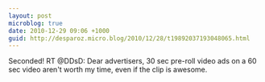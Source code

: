 ```yaml
---
layout: post
microblog: true
date: 2010-12-29 09:06 +1000
guid: http://desparoz.micro.blog/2010/12/28/t19892037193048065.html
---
```

Seconded! RT @DDsD: Dear advertisers, 30 sec pre-roll video ads on a 60 sec video aren't worth my time, even if the clip is awesome.
